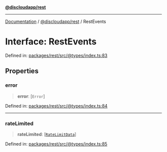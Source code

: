 [**@discloudapp/rest**](../README.md)

***

[Documentation](../../../packages.md) / [@discloudapp/rest](../README.md) / RestEvents

# Interface: RestEvents

Defined in: [packages/rest/src/@types/index.ts:83](https://github.com/discloud/discloud.app/blob/1458affc9a022eb2fc5fe37e7b3b002130b2fdad/packages/rest/src/@types/index.ts#L83)

## Properties

### error

> **error**: \[`Error`\]

Defined in: [packages/rest/src/@types/index.ts:84](https://github.com/discloud/discloud.app/blob/1458affc9a022eb2fc5fe37e7b3b002130b2fdad/packages/rest/src/@types/index.ts#L84)

***

### rateLimited

> **rateLimited**: \[[`RateLimitData`](RateLimitData.md)\]

Defined in: [packages/rest/src/@types/index.ts:85](https://github.com/discloud/discloud.app/blob/1458affc9a022eb2fc5fe37e7b3b002130b2fdad/packages/rest/src/@types/index.ts#L85)
